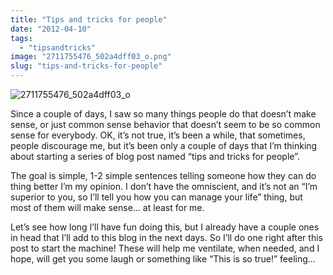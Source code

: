 ```yaml
---
title: "Tips and tricks for people"
date: "2012-04-10"
tags: 
  - "tipsandtricks"
image: "2711755476_502a4dff03_o.png"
slug: "tips-and-tricks-for-people"
---
```


![](images/2711755476_502a4dff03_o.png "2711755476_502a4dff03_o")

Since a couple of days, I saw so many things people do that doesn’t make sense, or just common sense behavior that doesn’t seem to be so common sense for everybody. OK, it’s not true, it’s been a while, that sometimes, people discourage me, but it’s been only a couple of days that I’m thinking about starting a series of blog post named “tips and tricks for people”.

The goal is simple, 1-2 simple sentences telling someone how they can do thing better I’m my opinion. I don’t have the omniscient, and it’s not an “I’m superior to you, so I’ll tell you how you can manage your life” thing, but most of them will make sense… at least for me.

Let’s see how long I’ll have fun doing this, but I already have a couple ones in head that I’ll add to this blog in the next days. So I’ll do one right after this post to start the machine! These will help me ventilate, when needed, and I hope, will get you some laugh or something like “This is so true!” feeling…
